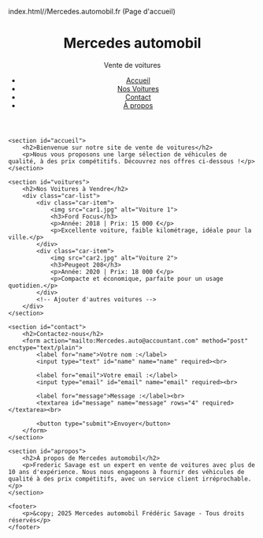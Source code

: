 index.html//Mercedes.automobil.fr (Page d'accueil)


<!DOCTYPE html>
<html lang="fr">
<head>
    <meta charset="UTF-8">
    <meta name="viewport" content="width=device-width, initial-scale=1.0">
    <title>Mercedes automobil- Vente de voitures</title>
    <link rel="stylesheet" href="style.css">
</head>
<body>
    <header>
        <div class="logo">
            <h1>Mercedes automobil</h1>
            <p>Vente de voitures</p>
        </div>
        <nav>
            <ul>
                <li><a href="#accueil">Accueil</a></li>
                <li><a href="#voitures">Nos Voitures</a></li>
                <li><a href="#contact">Contact</a></li>
                <li><a href="#apropos">À propos</a></li>
            </ul>
        </nav>
    </header>

    <section id="accueil">
        <h2>Bienvenue sur notre site de vente de voitures</h2>
        <p>Nous vous proposons une large sélection de véhicules de qualité, à des prix compétitifs. Découvrez nos offres ci-dessous !</p>
    </section>

    <section id="voitures">
        <h2>Nos Voitures à Vendre</h2>
        <div class="car-list">
            <div class="car-item">
                <img src="car1.jpg" alt="Voiture 1">
                <h3>Ford Focus</h3>
                <p>Année: 2018 | Prix: 15 000 €</p>
                <p>Excellente voiture, faible kilométrage, idéale pour la ville.</p>
            </div>
            <div class="car-item">
                <img src="car2.jpg" alt="Voiture 2">
                <h3>Peugeot 208</h3>
                <p>Année: 2020 | Prix: 18 000 €</p>
                <p>Compacte et économique, parfaite pour un usage quotidien.</p>
            </div>
            <!-- Ajouter d'autres voitures -->
        </div>
    </section>

    <section id="contact">
        <h2>Contactez-nous</h2>
        <form action="mailto:Mercedes.auto@accountant.com" method="post" enctype="text/plain">
            <label for="name">Votre nom :</label>
            <input type="text" id="name" name="name" required><br>

            <label for="email">Votre email :</label>
            <input type="email" id="email" name="email" required><br>

            <label for="message">Message :</label><br>
            <textarea id="message" name="message" rows="4" required></textarea><br>

            <button type="submit">Envoyer</button>
        </form>
    </section>

    <section id="apropos">
        <h2>À propos de Mercedes automobil</h2>
        <p>Frederic Savage est un expert en vente de voitures avec plus de 10 ans d'expérience. Nous nous engageons à fournir des véhicules de qualité à des prix compétitifs, avec un service client irréprochable.</p>
    </section>

    <footer>
        <p>&copy; 2025 Mercedes automobil Frédéric Savage - Tous droits réservés</p>
    </footer>
</body>
</html>
